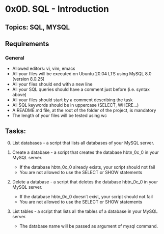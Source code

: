 # **0x0D. SQL - Introduction**
## **Topics**: SQL, MYSQL

## **Requirements**
### **General**
* Allowed editors: vi, vim, emacs
* All your files will be executed on Ubuntu 20.04 LTS using MySQL 8.0 (version 8.0.25)
* All your files should end with a new line
* All your SQL queries should have a comment just before (i.e. syntax above)
* All your files should start by a comment describing the task
* All SQL keywords should be in uppercase (SELECT, WHERE…)
* A README.md file, at the root of the folder of the project, is mandatory
* The length of your files will be tested using wc

## **Tasks**:
0. List databases - a script that lists all databases of your MySQL server.

1. Create a database - a script that creates the database hbtn_0c_0 in your MySQL server.
	* If the database hbtn_0c_0 already exists, your script should not fail
	* You are not allowed to use the SELECT or SHOW statements

2. Delete a database - a script that deletes the database hbtn_0c_0 in your MySQL server.
	* If the database hbtn_0c_0 doesn’t exist, your script should not fail
	* You are not allowed to use the SELECT or SHOW statements

3. List tables - a script that lists all the tables of a database in your MySQL server.
	* The database name will be passed as argument of mysql command.
